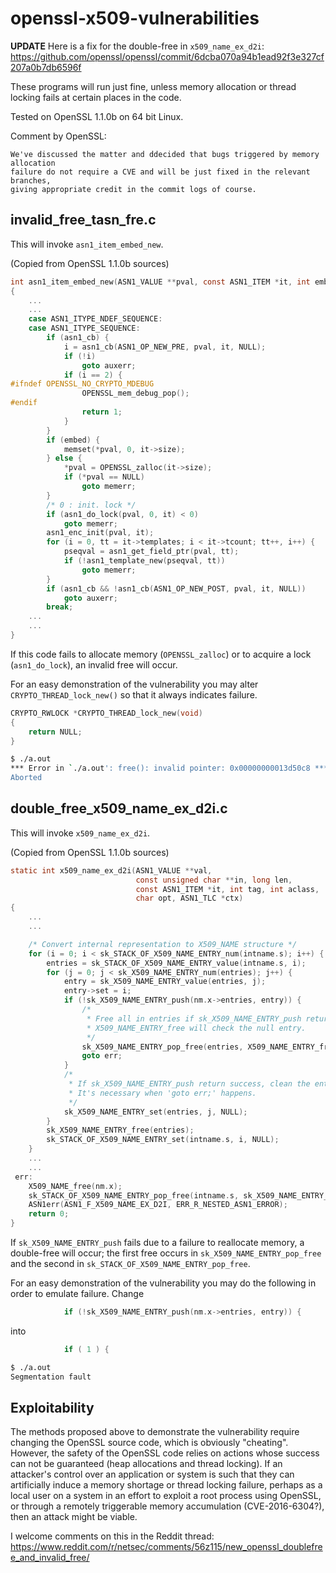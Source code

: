 # openssl-x509-vulnerabilities

**UPDATE** Here is a fix for the double-free in ```x509_name_ex_d2i```: https://github.com/openssl/openssl/commit/6dcba070a94b1ead92f3e327cf207a0b7db6596f

These programs will run just fine, unless memory allocation or thread locking fails at certain places in the code.

Tested on OpenSSL 1.1.0b on 64 bit Linux.

Comment by OpenSSL:

```
We've discussed the matter and ddecided that bugs triggered by memory allocation
failure do not require a CVE and will be just fixed in the relevant branches,
giving appropriate credit in the commit logs of course.
```

## invalid_free_tasn_fre.c

This will invoke ```asn1_item_embed_new```.

(Copied from OpenSSL 1.1.0b sources)

```c
int asn1_item_embed_new(ASN1_VALUE **pval, const ASN1_ITEM *it, int embed)
{
    ...
    ...
    case ASN1_ITYPE_NDEF_SEQUENCE:
    case ASN1_ITYPE_SEQUENCE:
        if (asn1_cb) {
            i = asn1_cb(ASN1_OP_NEW_PRE, pval, it, NULL);
            if (!i)
                goto auxerr;
            if (i == 2) {
#ifndef OPENSSL_NO_CRYPTO_MDEBUG
                OPENSSL_mem_debug_pop();
#endif
                return 1;
            }
        }
        if (embed) {
            memset(*pval, 0, it->size);
        } else {
            *pval = OPENSSL_zalloc(it->size);
            if (*pval == NULL)
                goto memerr;
        }
        /* 0 : init. lock */
        if (asn1_do_lock(pval, 0, it) < 0)
            goto memerr;
        asn1_enc_init(pval, it);
        for (i = 0, tt = it->templates; i < it->tcount; tt++, i++) {
            pseqval = asn1_get_field_ptr(pval, tt);
            if (!asn1_template_new(pseqval, tt))
                goto memerr;
        }
        if (asn1_cb && !asn1_cb(ASN1_OP_NEW_POST, pval, it, NULL))
            goto auxerr;
        break;
    ...
    ...
}
```

If this code fails to allocate memory (```OPENSSL_zalloc```) or to acquire a lock (```asn1_do_lock```), an invalid free will occur.

For an easy demonstration of the vulnerability you may alter ```CRYPTO_THREAD_lock_new()``` so that it always indicates failure.

```c
CRYPTO_RWLOCK *CRYPTO_THREAD_lock_new(void)
{
    return NULL;
}
```

```sh
$ ./a.out 
*** Error in `./a.out': free(): invalid pointer: 0x00000000013d50c8 ***
Aborted
```

## double_free_x509_name_ex_d2i.c

This will invoke ```x509_name_ex_d2i```.

(Copied from OpenSSL 1.1.0b sources)

```c
static int x509_name_ex_d2i(ASN1_VALUE **val,
                            const unsigned char **in, long len,
                            const ASN1_ITEM *it, int tag, int aclass,
                            char opt, ASN1_TLC *ctx)
{
    ...
    ...

    /* Convert internal representation to X509_NAME structure */
    for (i = 0; i < sk_STACK_OF_X509_NAME_ENTRY_num(intname.s); i++) {
        entries = sk_STACK_OF_X509_NAME_ENTRY_value(intname.s, i);
        for (j = 0; j < sk_X509_NAME_ENTRY_num(entries); j++) {
            entry = sk_X509_NAME_ENTRY_value(entries, j);
            entry->set = i;
            if (!sk_X509_NAME_ENTRY_push(nm.x->entries, entry)) {
                /*
                 * Free all in entries if sk_X509_NAME_ENTRY_push return failure.
                 * X509_NAME_ENTRY_free will check the null entry.
                 */
                sk_X509_NAME_ENTRY_pop_free(entries, X509_NAME_ENTRY_free);
                goto err;
            }
            /*
             * If sk_X509_NAME_ENTRY_push return success, clean the entries[j].
             * It's necessary when 'goto err;' happens.
             */
            sk_X509_NAME_ENTRY_set(entries, j, NULL);
        }
        sk_X509_NAME_ENTRY_free(entries);
        sk_STACK_OF_X509_NAME_ENTRY_set(intname.s, i, NULL);
    }
    ...
    ...
 err:
    X509_NAME_free(nm.x);
    sk_STACK_OF_X509_NAME_ENTRY_pop_free(intname.s, sk_X509_NAME_ENTRY_free);
    ASN1err(ASN1_F_X509_NAME_EX_D2I, ERR_R_NESTED_ASN1_ERROR);
    return 0;
}
```

If ```sk_X509_NAME_ENTRY_push``` fails due to a failure to reallocate memory, a double-free will occur; the first free occurs in ```sk_X509_NAME_ENTRY_pop_free``` and the second in ```sk_STACK_OF_X509_NAME_ENTRY_pop_free```.

For an easy demonstration of the vulnerability you may do the following in order to emulate failure. Change

```c
            if (!sk_X509_NAME_ENTRY_push(nm.x->entries, entry)) {
```

into

```c
            if ( 1 ) {
```

```sh
$ ./a.out 
Segmentation fault
```

## Exploitability

The methods proposed above to demonstrate the vulnerability require changing the OpenSSL source code, which is obviously "cheating". However, the safety of the OpenSSL code relies on actions whose success can not be guaranteed (heap allocations and thread locking). If an attacker's control over an application or system is such that they can artificially induce a memory shortage or thread locking failure, perhaps as a local user on a system in an effort to exploit a root process using OpenSSL, or through a remotely triggerable memory accumulation (CVE-2016-6304?), then an attack might be viable.

I welcome comments on this in the Reddit thread: https://www.reddit.com/r/netsec/comments/56z115/new_openssl_doublefree_and_invalid_free/
